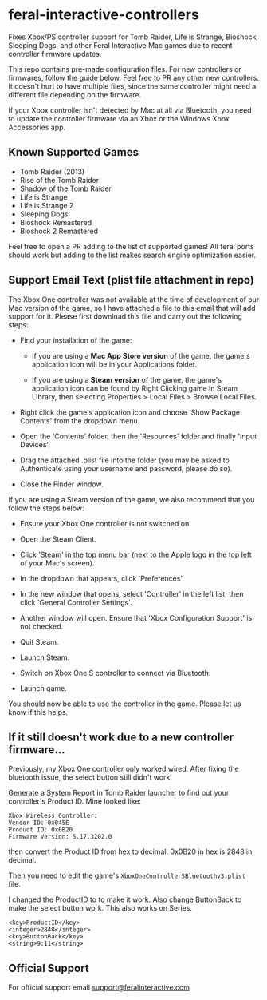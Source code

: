 # feral-interactive-controllers
Fixes Xbox/PS controller support for Tomb Raider, Life is Strange, Bioshock, Sleeping Dogs, and other Feral Interactive Mac games due to recent controller firmware updates.

This repo contains pre-made configuration files. For new controllers or firmwares, follow the guide below. Feel free to PR any other new controllers. It doesn't hurt to have multiple files, since the same controller might need a different file depending on the firmware. 

If your Xbox controller isn't detected by Mac at all via Bluetooth, you need to update the controller firmware via an Xbox or the Windows Xbox Accessories app.

## Known Supported Games
* Tomb Raider (2013)
* Rise of the Tomb Raider
* Shadow of the Tomb Raider
* Life is Strange
* Life is Strange 2
* Sleeping Dogs
* Bioshock Remastered
* Bioshock 2 Remastered

Feel free to open a PR adding to the list of supported games! All feral ports should work but adding to the list makes search engine optimization easier.

## Support Email Text (plist file attachment in repo)

The Xbox One controller was not available at the time of development of our Mac version of the game, so I have attached a file to this email that will add support for it. Please first download this file and carry out the following steps:
 

* Find your installation of the game:

  * If you are using a **Mac App Store version** of the game, the game's application icon will be in your Applications folder.

  * If you are using a **Steam version** of the game, the game's application icon can be found by Right Clicking game in Steam Library, then selecting Properties > Local Files > Browse Local Files.

* Right click the game's application icon and choose 'Show Package Contents' from the dropdown menu.

* Open the 'Contents' folder, then the 'Resources' folder and finally 'Input Devices'.

* Drag the attached .plist file into the folder (you may be asked to Authenticate using your username and password, please do so).

* Close the Finder window.


If you are using a Steam version of the game, we also recommend that you follow the steps below:
 
* Ensure your Xbox One controller is not switched on.

* Open the Steam Client.

* Click 'Steam' in the top menu bar (next to the Apple logo in the top left of your Mac's screen).

* In the dropdown that appears, click 'Preferences'.

* In the new window that opens, select 'Controller' in the left list, then click 'General Controller Settings'.

* Another window will open. Ensure that 'Xbox Configuration Support' is not checked.

* Quit Steam.

* Launch Steam.

* Switch on Xbox One S controller to connect via Bluetooth.

* Launch game.


You should now be able to use the controller in the game. Please let us know if this helps. 

## If it still doesn't work due to a new controller firmware...

Previously, my Xbox One controller only worked wired. After fixing the bluetooth issue, the select button still didn't work. 

Generate a System Report in Tomb Raider launcher to find out your controller's Product ID. Mine looked like:
```
Xbox Wireless Controller:
Vendor ID: 0x045E              
Product ID: 0x0B20
Firmware Version: 5.17.3202.0
```

then convert the Product ID from hex to decimal. 0x0B20 in hex is 2848 in decimal.

Then you need to edit the game's `XboxOneControllerSBluetoothv3.plist` file.

I changed the ProductID to to make it work. Also change ButtonBack to make the select button work. This also works on Series.

```
<key>ProductID</key>
<integer>2848</integer>
<key>ButtonBack</key>
<string>9:11</string>
```

## Official Support

For official support email support@feralinteractive.com
